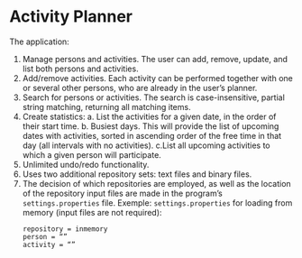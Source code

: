 # Activity Planner
The application:
1. Manage persons and activities. The user can add, remove, update, and list both persons and activities.
2. Add/remove activities. Each activity can be performed together with one or several other persons, who are already in the user’s planner.
3. Search for persons or activities. The search is case-insensitive, partial string matching, returning all matching items.
4. Create statistics:
    a. List the activities for a given date, in the order of their start time.
    b. Busiest days. This will provide the list of upcoming dates with activities, sorted in ascending order of the free time in that day (all intervals with no activities).
    c.List all upcoming activities to which a given person will participate.
5. Unlimited undo/redo functionality.
6. Uses two additional repository sets: text files and binary files.
7. The decision of which repositories are employed, as well as the location of the repository input files are made in the program’s `settings.properties` file.
   Exemple:
    `settings.properties` for loading from memory (input files are not required):
    ```
    repository = inmemory
    person = “”
    activity = “”
    ```

